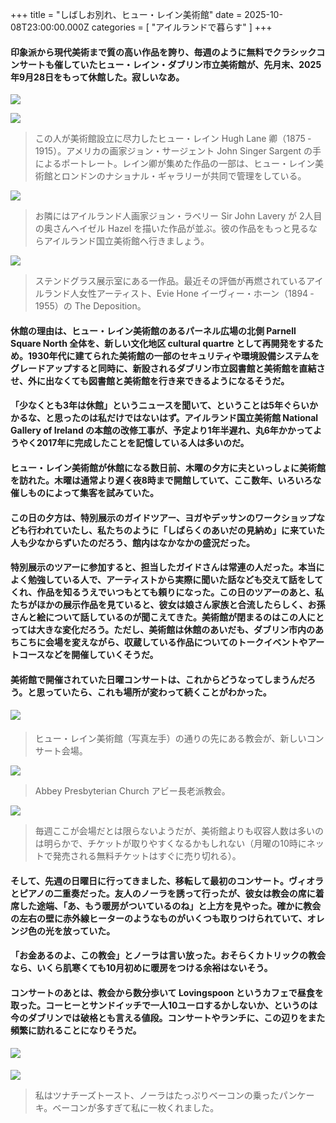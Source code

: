 +++
title = "しばしお別れ、ヒュー・レイン美術館"
date = 2025-10-08T23:00:00.000Z
categories = [ "アイルランドで暮らす" ]
+++

#### 印象派から現代美術まで質の高い作品を誇り、毎週のように無料でクラシックコンサートも催していたヒュー・レイン・ダブリン市立美術館が、先月末、2025年9月28日をもって休館した。寂しいなあ。

<!--more-->

![](/0131009_HughLane-2.webp)

![](/0131009_HughLane-3.webp)

> この人が美術館設立に尽力したヒュー・レイン Hugh Lane 卿（1875 ‐ 1915）。アメリカの画家ジョン・サージェント John Singer Sargent の手によるポートレート。レイン卿が集めた作品の一部は、ヒュー・レイン美術館とロンドンのナショナル・ギャラリーが共同で管理をしている。

![](/0131009_HughLane-4.webp)

> お隣にはアイルランド人画家ジョン・ラベリー Sir John Lavery が 2人目の奥さんヘイゼル Hazel を描いた作品が並ぶ。彼の作品をもっと見るならアイルランド国立美術館へ行きましょう。

![](/0131009_HughLane-5.webp)

> ステンドグラス展示室にある一作品。最近その評価が再燃されているアイルランド人女性アーティスト、Evie Hone イーヴィー・ホーン（1894 ‐ 1955）の The Deposition。

#### 休館の理由は、ヒュー・レイン美術館のあるパーネル広場の北側 Parnell Square North 全体を、新しい文化地区 cultural quartre として再開発をするため。1930年代に建てられた美術館の一部のセキュリティや環境設備システムをグレードアップすると同時に、新設されるダブリン市立図書館と美術館を直結させ、外に出なくても図書館と美術館を行き来できるようになるそうだ。

#### 「少なくとも3年は休館」というニュースを聞いて、ということは5年ぐらいかかるな、と思ったのは私だけではないはず。アイルランド国立美術館 National Gallery of Ireland の本館の改修工事が、予定より1年半遅れ、丸6年かかってようやく2017年に完成したことを記憶している人は多いのだ。

#### ヒュー・レイン美術館が休館になる数日前、木曜の夕方に夫といっしょに美術館を訪れた。木曜は通常より遅く夜8時まで開館していて、ここ数年、いろいろな催しものによって集客を試みていた。

#### この日の夕方は、特別展示のガイドツアー、ヨガやデッサンのワークショップなども行われていたし、私たちのように「しばらくのあいだの見納め」に来ていた人も少なからずいたのだろう、館内はなかなかの盛況だった。

#### 特別展示のツアーに参加すると、担当したガイドさんは常連の人だった。本当によく勉強している人で、アーティストから実際に聞いた話なども交えて話をしてくれ、作品を知るうえでいつもとても頼りになった。この日のツアーのあと、私たちがほかの展示作品を見ていると、彼女は娘さん家族と合流したらしく、お孫さんと絵について話しているのが聞こえてきた。美術館が閉まるのはこの人にとっては大きな変化だろう。ただし、美術館は休館のあいだも、ダブリン市内のあちこちに会場を変えながら、収蔵している作品についてのトークイベントやアートコースなどを開催していくそうだ。

#### 美術館で開催されていた日曜コンサートは、これからどうなってしまうんだろう。と思っていたら、これも場所が変わって続くことがわかった。

#### ![](/0131009_HughLane-1.webp)

> ヒュー・レイン美術館（写真左手）の通りの先にある教会が、新しいコンサート会場。

![](/0131009_HughLane-9.webp)

> Abbey Presbyterian Church アビー長老派教会。

![](/0131009_HughLane-8.webp)

> 毎週ここが会場だとは限らないようだが、美術館よりも収容人数は多いのは明らかで、チケットが取りやすくなるかもしれない（月曜の10時にネットで発売される無料チケットはすぐに売り切れる）。

#### そして、先週の日曜日に行ってきました、移転して最初のコンサート。ヴィオラとピアノの二重奏だった。友人のノーラを誘って行ったが、彼女は教会の席に着席した途端、「あ、もう暖房がついているのね」と上方を見やった。確かに教会の左右の壁に赤外線ヒーターのようなものがいくつも取りつけられていて、オレンジ色の光を放っていた。

#### 「お金あるのよ、この教会」とノーラは言い放った。おそらくカトリックの教会なら、いくら肌寒くても10月初めに暖房をつける余裕はないそう。

#### コンサートのあとは、教会から数分歩いて Lovingspoon というカフェで昼食を取った。コーヒーとサンドイッチで一人10ユーロするかしないか、というのは今のダブリンでは破格とも言える値段。コンサートやランチに、この辺りをまた頻繁に訪れることになりそうだ。

#### ![](/0131009_HughLane-7.webp)

![](/0131009_HughLane-6.webp)

> 私はツナチーズトースト、ノーラはたっぷりベーコンの乗ったパンケーキ。ベーコンが多すぎて私に一枚くれました。
